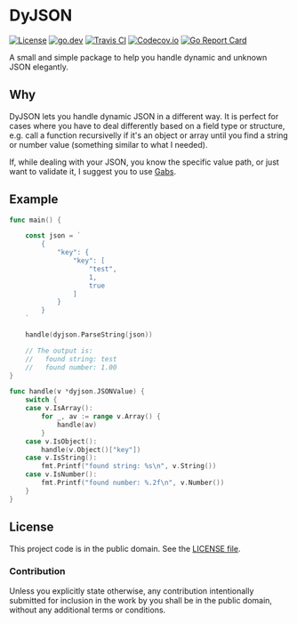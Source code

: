 # DyJSON

[![License][badge-1-img]][badge-1-link]
[![go.dev][badge-2-img]][badge-2-link]
[![Travis CI][badge-3-img]][badge-3-link]
[![Codecov.io][badge-4-img]][badge-4-link]
[![Go Report Card][badge-5-img]][badge-5-link]

A small and simple package to help you handle dynamic and unknown JSON
elegantly.

## Why

DyJSON lets you handle dynamic JSON in a different way. It is perfect for cases
where you have to deal differently based on a field type or structure, e.g. call
a function recursivelly if it's an object or array until you find a string or
number value (something similar to what I needed).

If, while dealing with your JSON, you know the specific value path, or just want
to validate it, I suggest you to use [Gabs][1].

## Example

```go
func main() {

    const json = `
        {
            "key": {
                "key": [
                    "test",
                    1,
                    true
                ]
            }
        }
    `

    handle(dyjson.ParseString(json))

    // The output is:
    //   found string: test
    //   found number: 1.00
}

func handle(v *dyjson.JSONValue) {
    switch {
    case v.IsArray():
        for _, av := range v.Array() {
            handle(av)
        }
    case v.IsObject():
        handle(v.Object()["key"])
    case v.IsString():
        fmt.Printf("found string: %s\n", v.String())
    case v.IsNumber():
        fmt.Printf("found number: %.2f\n", v.Number())
    }
}
```

## License

This project code is in the public domain. See the [LICENSE file][2].

### Contribution

Unless you explicitly state otherwise, any contribution intentionally submitted
for inclusion in the work by you shall be in the public domain, without any
additional terms or conditions.

[1]: https://github.com/Jeffail/gabs
[2]: ./LICENSE

[badge-1-img]: https://img.shields.io/github/license/Nhanderu/dyjson?style=flat-square
[badge-1-link]: https://github.com/Nhanderu/dyjson/blob/master/LICENSE
[badge-2-img]: https://img.shields.io/badge/go.dev-reference-007d9c?style=flat-square&logo=go&logoColor=white
[badge-2-link]: https://pkg.go.dev/github.com/Nhanderu/dyjson
[badge-3-img]: https://img.shields.io/travis/Nhanderu/dyjson?style=flat-square
[badge-3-link]: https://travis-ci.org/Nhanderu/dyjson
[badge-4-img]: https://img.shields.io/codecov/c/gh/Nhanderu/dyjson?style=flat-square
[badge-4-link]: https://codecov.io/gh/Nhanderu/dyjson
[badge-5-img]: https://goreportcard.com/badge/github.com/Nhanderu/dyjson?style=flat-square
[badge-5-link]: https://goreportcard.com/report/github.com/Nhanderu/dyjson
